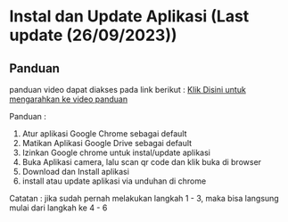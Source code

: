 # Instal dan Update Aplikasi (Last update (26/09/2023))
## Panduan
panduan video dapat diakses pada link berikut :
[Klik Disini untuk mengarahkan ke video panduan](https://drive.google.com/drive/folders/128lLIl_EnHkgNaEfNRpqx1vJXdU7UpgI?hl=id)

Panduan :
1. Atur aplikasi Google Chrome sebagai default
2. Matikan Aplikasi Google Drive sebagai default
3. Izinkan Google chrome untuk instal/update aplikasi
4. Buka Aplikasi camera, lalu scan qr code dan klik buka di browser
5. Download dan Install aplikasi
6. install atau update aplikasi via unduhan di chrome

Catatan :
jika sudah pernah melakukan langkah 1 - 3, maka bisa langsung mulai dari langkah ke 4 - 6
